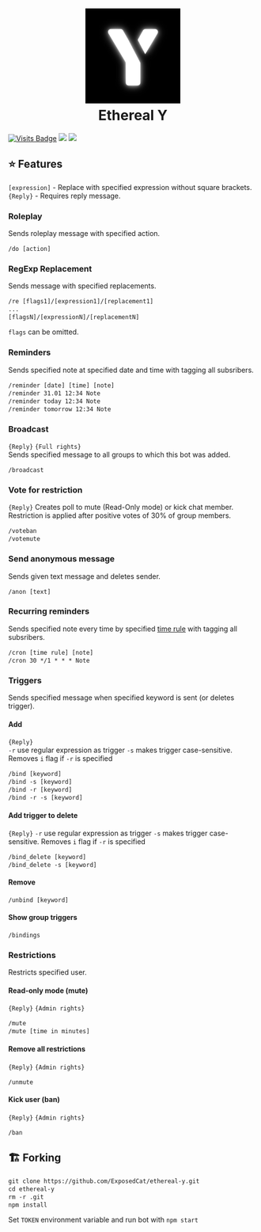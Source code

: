 <h1 align="center">
  <img src="/logo.jpg" alt="Ethereal Y" width="192" height="192"/><br>
  Ethereal Y
</h1>

[![Visits Badge](https://badges.pufler.dev/visits/exposedcat/ethereal-y)](https://github.com/ExposedCat)
[![](https://img.shields.io/badge/Telegram-Ethereal%20Y-informational?style=flat&logo=telegram&logoColor=26A5E4&color=26A5E4)](https://t.me/ethereal-y)
[![](https://img.shields.io/badge/Telegram-Developer-informational?style=flat&logo=telegram&logoColor=26A5E4&color=gold)](https://t.me/ExposedCatDev)

## ⭐️ Features

`[expression]` - Replace with specified expression without square brackets.  
`{Reply}` - Requires reply message.

### Roleplay

Sends roleplay message with specified action.

```
/do [action]
```

### RegExp Replacement

Sends message with specified replacements.

```
/re [flags1]/[expression1]/[replacement1]
...
[flagsN]/[expressionN]/[replacementN]
```

`flags` can be omitted.

### Reminders

Sends specified note at specified date and time with tagging all subsribers.

```
/reminder [date] [time] [note]
/reminder 31.01 12:34 Note
/reminder today 12:34 Note
/reminder tomorrow 12:34 Note
```

### Broadcast

`{Reply}` `{Full rights}`  
Sends specified message to all groups to which this bot was added.

```
/broadcast
```

### Vote for restriction

`{Reply}`
Creates poll to mute (Read-Only mode) or kick chat member. Restriction is applied after positive votes of 30% of group members.

```
/voteban
/votemute
```

### Send anonymous message

Sends given text message and deletes sender.

```
/anon [text]
```

### Recurring reminders

Sends specified note every time by specified [time rule](https://crontab.guru) with tagging all subsribers.

```
/cron [time rule] [note]
/cron 30 */1 * * * Note
```

### Triggers

Sends specified message when specified keyword is sent (or deletes trigger).

#### Add

`{Reply}`  
`-r` use regular expression as trigger
`-s` makes trigger case-sensitive. Removes `i` flag if `-r` is specified

```
/bind [keyword]
/bind -s [keyword]
/bind -r [keyword]
/bind -r -s [keyword]
```

#### Add trigger to delete

`{Reply}`
`-r` use regular expression as trigger
`-s` makes trigger case-sensitive. Removes `i` flag if `-r` is specified

```
/bind_delete [keyword]
/bind_delete -s [keyword]
```

#### Remove

```
/unbind [keyword]
```

#### Show group triggers

```
/bindings
```

### Restrictions

Restricts specified user.

#### Read-only mode (mute)

`{Reply}` `{Admin rights}`

```
/mute
/mute [time in minutes]
```

#### Remove all restrictions

`{Reply}` `{Admin rights}`

```
/unmute
```

#### Kick user (ban)

`{Reply}` `{Admin rights}`

```
/ban
```

## 🏗️ Forking

```
git clone https://github.com/ExposedCat/ethereal-y.git
cd ethereal-y
rm -r .git
npm install
```

Set `TOKEN` environment variable and run bot with `npm start`
